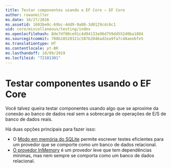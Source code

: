 ```yaml
---
title: Testar componentes usando o EF Core – EF Core
author: rowanmiller
ms.date: 10/27/2016
ms.assetid: 1603be0c-69bc-4dd9-9a08-3d0129cdc6c1
uid: core/miscellaneous/testing/index
ms.openlocfilehash: 8de7df80ce91c4d94133a96d759dd552d0ba1884
ms.sourcegitcommit: 708b18520321c587b2046ad2ea9fa7c48aeebfe5
ms.translationtype: HT
ms.contentlocale: pt-BR
ms.lasthandoff: 10/09/2019
ms.locfileid: "72181301"
---
```

# <a name="testing-components-using-ef-core"></a>Testar componentes usando o EF Core

Você talvez queira testar componentes usando algo que se aproxime da conexão ao banco de dados real sem a sobrecarga de operações de E/S de banco de dados reais.

Há duas opções principais para fazer isso:
 * O [Modo em memória do SQLite](sqlite.md) permite escrever testes eficientes para um provedor que se comporte como um banco de dados relacional.
 * [O provedor InMemory](in-memory.md) é um provedor leve que tem dependências mínimas, mas nem sempre se comporta como um banco de dados relacional.
